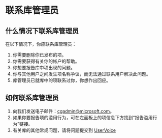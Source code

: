 # 联系库管理员

## 什么情况下联系库管理员

在以下情况下，你应联系库管理员：

1. 你需要删除你已发布的项。
2. 你需要获得有关你的帐户的帮助。
3. 你想要报告库中项出现的问题。
4. 你与其他用户之间发生项名称争议，而无法通过联系用户解决此问题。
5. 库管理员已就库中的项联系过你，你想作出回应。

## 如何联系库管理员

1. 向我们发送电子邮件：cgadmin@microsoft.com。
2. 如果你要报告项的滥用行为，可在左面板上的项信息下方找到“报告滥用行为”链接。
3. 有关库的其他常规问题，请将问题提交到 [UserVoice](http://windowsserver.uservoice.com/forums/301869-powershell)


<!--HONumber=Aug16_HO3-->


